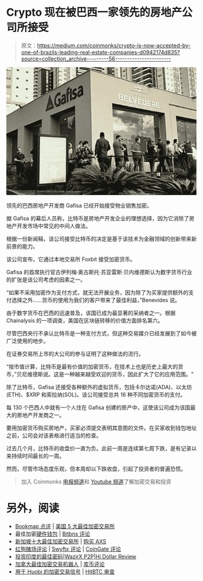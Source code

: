 # Crypto 现在被巴西一家领先的房地产公司所接受

> 原文：<https://medium.com/coinmonks/crypto-is-now-accepted-by-one-of-brazils-leading-real-estate-companies-d0942174d835?source=collection_archive---------56----------------------->

![](img/e144e3172d73f60bd62e93a18c0a4f53.png)

领先的巴西房地产开发商 Gafisa 已经开始接受物业销售加密。

据 Gafisa 的幕后人员称，比特币是房地产开发企业的理想选择，因为它消除了房地产开发市场中常见的中间人做法。

根据一份新闻稿，该公司接受比特币的决定是基于该技术为金融领域的创新带来新前景的能力。

该公司宣布，它通过本地交易所 Foxbit 接受加密货币。

Gafisa 的首席执行官古伊列梅·奥古斯托·苏亚雷斯·贝内维德斯认为数字货币行业的扩张是该公司考虑的因素之一。

“如果不采用加密作为支付方式，就无法开展业务，因为除了为买家提供额外的支付选择之外……货币的使用为我们的客户带来了最佳利益，”Benevides 说。

由于数字货币在巴西的迅速普及，该国已成为最显著的采纳者之一。根据 Chainalysis 的一项调查，美国在区块链转移的价值方面排名第六。

尽管巴西央行不承认比特币是一种支付方式，但这种交易媒介已经发展到了如今被广泛使用的地步。

在证券交易所上市的大公司的参与证明了这种做法的流行。

“按市值计算，比特币是最有价值的加密货币，在技术上也是历史上最大的货币，”贝尼维德斯说。这是一种越来越受欢迎的货币，因此扩大了它的应用范围。"

除了比特币，Gafisa 还接受各种额外的虚拟货币，包括卡尔达诺(ADA)、以太坊(ETH)、$XRP 和索拉纳(SOL)。该公司接受总共 16 种不同加密货币的支付。

每 130 个巴西人中就有一个人住在 Gafisa 创建的房产中，这使该公司成为该国最大的房地产开发商之一。

要用加密货币购买房地产，买家必须提交表明其意图的文件。在买家收到钱包地址之前，公司会对该表格进行适当的检查。

过去几个月，比特币的收盘价一直为负。此前一周是连续第七周下跌，是有记录以来持续时间最长的一周。

然而，尽管市场态度乐观，但本周却以下跌收盘，引起了投资者的普遍恐慌。

> 加入 Coinmonks [电报频道](https://t.me/coincodecap)和 [Youtube 频道](https://www.youtube.com/c/coinmonks/videos)了解加密交易和投资

# 另外，阅读

*   [Bookmap 点评](https://coincodecap.com/bookmap-review-2021-best-trading-software) | [美国 5 大最佳加密交易所](https://coincodecap.com/crypto-exchange-usa)
*   最佳加密[硬件钱包](/coinmonks/hardware-wallets-dfa1211730c6) | [Bitbns 评论](/coinmonks/bitbns-review-38256a07e161)
*   [新加坡十大最佳加密交易所](https://coincodecap.com/crypto-exchange-in-singapore) | [购买 AXS](https://coincodecap.com/buy-axs-token)
*   [红狗赌场评论](https://coincodecap.com/red-dog-casino-review) | [Swyftx 评论](https://coincodecap.com/swyftx-review) | [CoinGate 评论](https://coincodecap.com/coingate-review)
*   [投资印度的最佳密码](https://coincodecap.com/best-crypto-to-invest-in-india-in-2021)|[WazirX P2P](https://coincodecap.com/wazirx-p2p)|[Hi Dollar Review](https://coincodecap.com/hi-dollar-review)
*   [加拿大最佳加密交易机器人](https://coincodecap.com/5-best-crypto-trading-bots-in-canada) | [库币评论](https://coincodecap.com/kucoin-review)
*   [用于 Huobi 的加密交易信号](https://coincodecap.com/huobi-crypto-trading-signals) | [HitBTC 审查](/coinmonks/hitbtc-review-c5143c5d53c2)